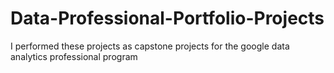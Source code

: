 # Data-Professional-Portfolio-Projects
I performed these projects as capstone projects for the google data analytics professional program
